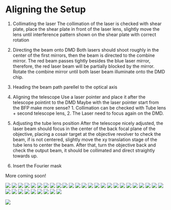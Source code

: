 # Aligning the Setup


1. Collimating the laser
The collimation of the laser is checked with shear plate, place the shear plate in front of the laser lens, slightly move the lens until interference pattern shown on the shear plate with correct rotation

2. Directing the beam onto DMD
Both lasers should shoot roughly in the center of the first mirrors, then the beam is directed to the combine mirror. The red beam passes tightly besides the blue laser mirror, therefore, the red laser beam will be partially blocked by the mirror. Rotate the combine mirror until both laser beam illuminate onto the DMD chip.

3. Heading the beam path parellel to the optical axis

4. Aligning the telescope
Use a laser pointer and place it after the telescope pointint to the DMD
Maybe with the laser pointer start from the BFP make more sense? 1. Collimation can be checked with Tube lens + second telescope lens, 2. The Laser need to focus again on the DMD.

5. Adjusting the tube lens position
After the telescope nicely adjusted, the laser beam should focus in the center of the back focal plane of the objective, placing a cosair target at the objective revolver to check the beam, if is not centered, slightly move the xy translation stage of the tube lens to center the beam. After that, turn the objective back and check the output beam, it should be collimated and direct straightly towards up. 

11. Insert the Fourier mask

More coming soon!

![](IMAGES/Alignment/SIM_ALIGN_1.jpg)
![](IMAGES/Alignment/SIM_ALIGN_2.jpg)
![](IMAGES/Alignment/SIM_ALIGN_3.jpg)
![](IMAGES/Alignment/SIM_ALIGN_4.jpg)
![](IMAGES/Alignment/SIM_ALIGN_5.jpg)
![](IMAGES/Alignment/SIM_ALIGN_7.jpg)
![](IMAGES/Alignment/SIM_ALIGN_8.jpg)
![](IMAGES/Alignment/SIM_ALIGN_9.jpg)
![](IMAGES/Alignment/SIM_ALIGN_10.jpg)
![](IMAGES/Alignment/SIM_ALIGN_11.jpg)
![](IMAGES/Alignment/SIM_ALIGN_12.jpg)
![](IMAGES/Alignment/SIM_ALIGN_13.jpg)
![](IMAGES/Alignment/SIM_ALIGN_14.jpg)
![](IMAGES/Alignment/SIM_ALIGN_15.jpg)
![](IMAGES/Alignment/SIM_ALIGN_16.jpg)
![](IMAGES/Alignment/SIM_ALIGN_17.jpg)
![](IMAGES/Alignment/SIM_ALIGN_18.jpg)
![](IMAGES/Alignment/SIM_ALIGN_19.jpg)
![](IMAGES/Alignment/SIM_ALIGN_20.jpg)
![](IMAGES/Alignment/SIM_ALIGN_21.jpg)
![](IMAGES/Alignment/SIM_ALIGN_22.jpg)
![](IMAGES/Alignment/SIM_ALIGN_23.jpg)
![](IMAGES/Alignment/SIM_ALIGN_24.jpg)
![](IMAGES/Alignment/SIM_ALIGN_25.jpg)
![](IMAGES/Alignment/SIM_ALIGN_27.jpg)
![](IMAGES/Alignment/SIM_ALIGN_28.jpg)
![](IMAGES/Alignment/SIM_ALIGN_29.jpg)
![](IMAGES/Alignment/SIM_ALIGN_30.jpg)
![](IMAGES/Alignment/SIM_ALIGN_31.jpg)
![](IMAGES/Alignment/SIM_ALIGN_32.jpg)
![](IMAGES/Alignment/SIM_ALIGN_33.jpg)
![](IMAGES/Alignment/SIM_ALIGN_34.jpg)
![](IMAGES/Alignment/SIM_ALIGN_35.jpg)
![](IMAGES/Alignment/SIM_ALIGN_36.jpg)

![](IMAGES/Alignment/VID_20231123_132602.gif)

